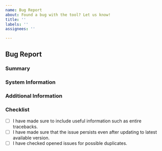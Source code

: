```yaml
---
name: Bug Report
about: Found a bug with the tool? Let us know!
title: ''
labels: ''
assignees: ''

---
```


## Bug Report

### Summary
<!-- A summary of your bug report. As well as some detailed information. -->
<!-- Can you consistently reproduce this bug? How are you producing this bug? -->
<!-- What is the result that you are getting? What is the result that you're expecting? -->

### System Information

<!-- Please provide your operating system along with the specific version -->

### Additional Information
<!-- Any other information you wish to share -->

### Checklist
<!-- Add an 'x' in between the brackets to mark it, like so: [x] -->

- [ ] I have made sure to include useful information such as entire tracebacks.
- [ ] I have made sure that the issue persists even after updating to latest available version.
- [ ] I have checked opened issues for possible duplicates.
